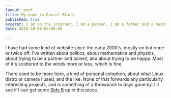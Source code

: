 ```yaml
---
layout: post
title: My name is Daniel Black. 
published: true
excerpt: I am on the internet. I am a person. I am a father and a husband. I studies [mathematics](http://erectlocution.com/2011/01/23/on-december-12-2010-i-graduated-from-the-university-of-cincinnati-with-a-degree-in-mathematics/) (originally physics as well). I ruminate about thinking and <a href="http://www.amazon.com/Writing-Style-Conversations-Art-2nd/dp/0130257133/ref=sr_1_1?ie=UTF8&qid=1248544415&sr=8-1">writing</a> and <a href="http://en.wikipedia.org/wiki/Decision_theory">how to make decisions</a>. Professionally I look for compelling intersections of data capture, analysis, and storytelling.</p>
date: 2018-10-08 00:00:00

---
```


I have had some kind of website since the early 2000's, mostly on but once or twice off. I've written about politics, about mathematics and physics, about trying to be a partner and parent, and about trying to be happy. Most of it's scattered to the winds more or less, which is fine.

There used to be more here, a kind of personal colophon, about what Linux distro or camera I used, and the like. None of that forwards any particularly interesting projects, and is something of a throwback to days gone by. I'll see if I can get some [Side B](http://twitter.com/fireland) up in this piece.
